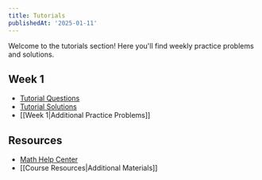 ```yaml
---
title: Tutorials
publishedAt: '2025-01-11'
---
```


Welcome to the tutorials section! Here you'll find weekly practice problems and solutions.

## Week 1
- [Tutorial Questions](/tutorials/Week1/Tutorial_01_Questions.pdf)
- [Tutorial Solutions](/tutorials/Week1/Tutorial_01_Solutions.pdf)
- [[Week 1|Additional Practice Problems]]

## Resources
- [Math Help Center](https://www.queensu.ca/mathstat/undergraduate/current-undergraduate/help)
- [[Course Resources|Additional Materials]]